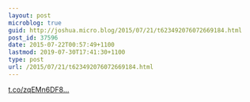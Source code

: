 ```yaml
---
layout: post
microblog: true
guid: http://joshua.micro.blog/2015/07/21/t623492076072669184.html
post_id: 37596
date: 2015-07-22T00:57:49+1100
lastmod: 2019-07-30T17:41:30+1100
type: post
url: /2015/07/21/t623492076072669184.html
---
```

[t.co/zqEMn6DF8...](http://t.co/zqEMn6DF8M)
